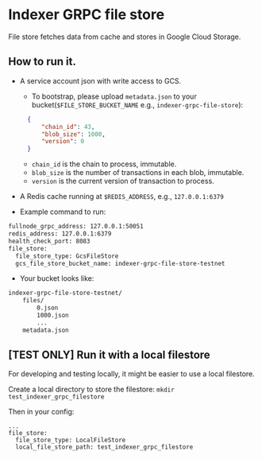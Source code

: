 # Indexer GRPC file store

File store fetches data from cache and stores in Google Cloud Storage.

## How to run it.

* A service account json with write access to GCS.
  * To bootstrap, please upload `metadata.json` to your bucket(`$FILE_STORE_BUCKET_NAME` e.g., `indexer-grpc-file-store`):
  ```json   
    {
        "chain_id": 43,
        "blob_size": 1000,
        "version": 0
    }
  ```
  * `chain_id` is the chain to process, immutable.
  * `blob_size` is the number of transactions in each blob, immutable.
  * `version` is the current version of transaction to process.

* A Redis cache running at `$REDIS_ADDRESS`, e.g., `127.0.0.1:6379`
* Example command to run:

```bash
fullnode_grpc_address: 127.0.0.1:50051
redis_address: 127.0.0.1:6379
health_check_port: 8083
file_store:
  file_store_type: GcsFileStore
  gcs_file_store_bucket_name: indexer-grpc-file-store-testnet 
```

* Your bucket looks like:

```bash
indexer-grpc-file-store-testnet/
    files/
        0.json
        1000.json
        ...
    metadata.json
```

## [TEST ONLY] Run it with a local filestore

For developing and testing locally, it might be easier to use a local filestore.

Create a local directory to store the filestore: `mkdir test_indexer_grpc_filestore`

Then in your config:
```
...
file_store:
  file_store_type: LocalFileStore
  local_file_store_path: test_indexer_grpc_filestore
```
